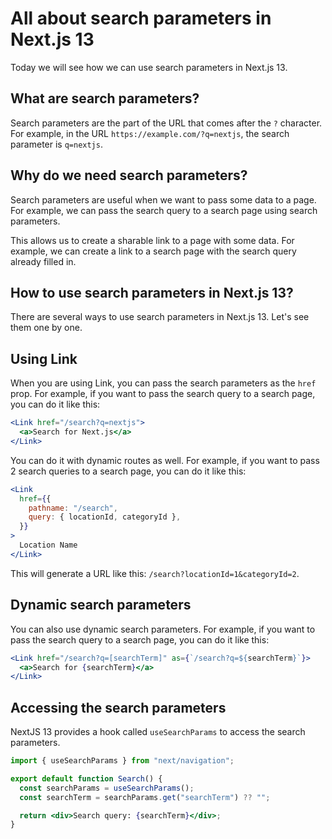 # All about search parameters in Next.js 13

Today we will see how we can use search parameters in Next.js 13.

## What are search parameters?

Search parameters are the part of the URL that comes after the `?` character. For example, in the URL `https://example.com/?q=nextjs`, the search parameter is `q=nextjs`.

## Why do we need search parameters?

Search parameters are useful when we want to pass some data to a page. For example, we can pass the search query to a search page using search parameters.

This allows us to create a sharable link to a page with some data. For example, we can create a link to a search page with the search query already filled in.

## How to use search parameters in Next.js 13?

There are several ways to use search parameters in Next.js 13. Let's see them one by one.

## Using Link

When you are using Link, you can pass the search parameters as the `href` prop. For example, if you want to pass the search query to a search page, you can do it like this:

```jsx
<Link href="/search?q=nextjs">
  <a>Search for Next.js</a>
</Link>
```

You can do it with dynamic routes as well. For example, if you want to pass 2 search queries to a search page, you can do it like this:

```jsx
<Link
  href={{
    pathname: "/search",
    query: { locationId, categoryId },
  }}
>
  Location Name
</Link>
```

This will generate a URL like this: `/search?locationId=1&categoryId=2`.

## Dynamic search parameters

You can also use dynamic search parameters. For example, if you want to pass the search query to a search page, you can do it like this:

```jsx
<Link href="/search?q=[searchTerm]" as={`/search?q=${searchTerm}`}>
  <a>Search for {searchTerm}</a>
</Link>
```

## Accessing the search parameters

NextJS 13 provides a hook called `useSearchParams` to access the search parameters.

```jsx
import { useSearchParams } from "next/navigation";

export default function Search() {
  const searchParams = useSearchParams();
  const searchTerm = searchParams.get("searchTerm") ?? "";

  return <div>Search query: {searchTerm}</div>;
}
```
